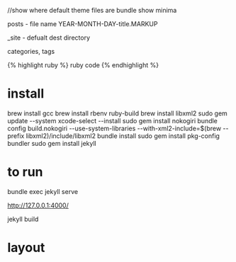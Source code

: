 //show where default theme files are
bundle show minima

posts - file name YEAR-MONTH-DAY-title.MARKUP

_site - defualt dest directory

categories, tags

{% highlight ruby %}
ruby code
{% endhighlight %}



# install
brew install gcc
brew install rbenv ruby-build
brew install libxml2
sudo gem update --system
xcode-select --install
sudo gem install nokogiri
bundle config build.nokogiri --use-system-libraries --with-xml2-include=$(brew --prefix libxml2)/include/libxml2
bundle install
sudo gem install pkg-config bundler
sudo gem install jekyll


# to run
bundle exec jekyll serve

 http://127.0.0.1:4000/



 jekyll build


 # layout
